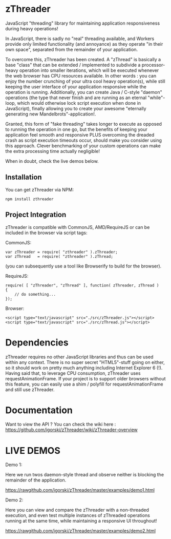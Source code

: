 zThreader
=========

JavaScript "threading" library for maintaining application responsiveness during heavy operations!

In JavaScript, there is sadly no "real" threading available, and Workers provide only limited functionality (and annoyance)
as they operate "in their own space", separated from the remainder of your application.

To overcome this, zThreader has been created. A "zThread" is basically a base "class" that can be extended / implemented
to subdivide a processor-heavy operation into smaller iterations, which will be executed whenever the web browser has CPU
resources available. In other words : you can enjoy the number crunching of your ultra cool heavy operation(s), while still
keeping the user interface of your application responsive while the operation is running. Additionally, you can create
Java / C-style "daemon" operations (the type that never finish and are running as an eternal "while"-loop, which would otherwise
lock script execution when done in JavaScript), finally allowing you to create your awesome "eternally generating new Mandelbrots"-application!.

Granted, this form of "fake threading" takes longer to execute as opposed to running the operation in one go, but the benefits
of keeping your application feel smooth and responsive PLUS overcoming the dreaded crash as script execution timeouts occur,
should make you consider using this approach. Clever benchmarking of your custom operations can make the extra processing
time actually negligible!

When in doubt, check the live demos below.

## Installation

You can get zThreader via NPM:

    npm install zthreader

## Project Integration

zThreader is compatible with CommonJS, AMD/RequireJS or can be included in the browser via script tags:

CommonJS:

    var zThreader = require( "zthreader" ).zThreader;
    var zThread   = require( "zthreader" ).zThread;

(you can subsequently use a tool like Browserify to build for the browser).

RequireJS:

    require( [ "zThreader", "zThread" ], function( zThreader, zThread )
    {
        // do something...
    });

Browser:

    <script type="text/javascript" src="./src/zThreader.js"></script>
    <script type="text/javascript" src="./src/zThread.js"></script>

Dependencies
============

zThreader requires no other JavaScript libraries and thus can be used within any context. There is no super secret
"HTML5"-stuff going on either, so it should work on pretty much anything including Internet Explorer 6 (!). Having said
that, to leverage CPU consumption, zThreader uses requestAnimationFrame. If your project is to support older browsers
without this feature, you can easily use a shim / polyfill for requestAnimationFrame and still use zThreader.

Documentation
=============

Want to view the API ? You can check the wiki here : https://github.com/igorski/zThreader/wiki/zThreader-overview

LIVE DEMOS
==========

Demo 1:

Here we run twos daemon-style thread and observe neither is blocking the remainder of the application.

https://rawgithub.com/igorski/zThreader/master/examples/demo1.html

Demo 2:

Here you can view and compare the zThreader with a non-threaded execution, and even test multiple instances of zThreaded operations
running at the same time, while maintaining a responsive UI throughout!

https://rawgithub.com/igorski/zThreader/master/examples/demo2.html

